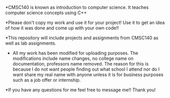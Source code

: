 
*CMSC140 is known as introduction to computer science. It teaches computer science concepts using C++ 

*Please don't copy my work and use it for your project! Use it to get an idea of how it was done and come up with your own code!! 

*This repository will include projects and assignments from CMSC140 as well as lab assignments.  

* All my work has been modified for uploading purposes. The modifications include name changes, no college name on documentation,
professors name removed. The reason for this is because I do not want people finding out what school I attend nor do I want share my 
real name with anyone unless it is for business purposes such as a job offer or internship. 

*If you have any questions for me feel free to message me!! Thank you! 
